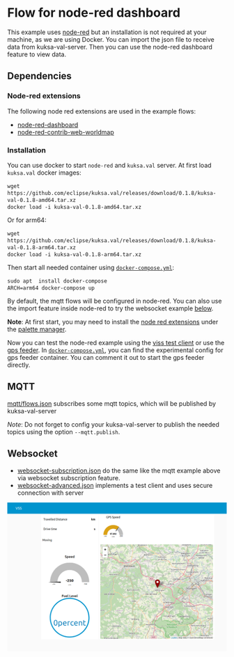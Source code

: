 # Flow for node-red dashboard

This example uses [node-red](https://nodered.org/) but an installation is not required at your machine, as we are using Docker. You can import the json file to receive data from kuksa-val-server. Then you can use the node-red dashboard feature to view data.

## Dependencies
### Node-red extensions
The following node red extensions are used in the example flows:
- [node-red-dashboard](https://flows.nodered.org/node/node-red-dashboard)
- [node-red-contrib-web-worldmap](https://flows.nodered.org/node/node-red-contrib-web-worldmap)

### Installation
You can use docker to start `node-red` and `kuksa.val` server.
At first load `kuksa.val` docker images:
```
wget https://github.com/eclipse/kuksa.val/releases/download/0.1.8/kuksa-val-0.1.8-amd64.tar.xz
docker load -i kuksa-val-0.1.8-amd64.tar.xz
```

Or for arm64:
```
wget https://github.com/eclipse/kuksa.val/releases/download/0.1.8/kuksa-val-0.1.8-arm64.tar.xz
docker load -i kuksa-val-0.1.8-arm64.tar.xz
```

Then start all needed container using [`docker-compose.yml`](./docker-compose.yml):
```
sudo apt  install docker-compose
ARCH=arm64 docker-compose up
```

By default, the mqtt flows will be configured in node-red. You can also use the import feature inside node-red to try the websocket example [below](#Websocket). 

**Note**: At first start, you may need to install the [node red extensions](#Node-red-extensions) under the [palette manager](https://nodered.org/docs/user-guide/editor/palette/manager).

Now you can test the node-red example using the [viss test client](../../kuksa_viss_client) or use the [gps feeder](../../kuksa_feeders/gps2val). In [`docker-compose.yml`](./docker-compose.yml), you can find the experimental config for gps feeder container. You can comment it out to start the gps feeder directly.


## MQTT
[mqtt/flows.json](./mqtt/flows.json) subscribes some mqtt topics, which will be published by kuksa-val-server

*Note*: Do not forget to config your kuksa-val-server to publish the needed topics using the option `--mqtt.publish`.

## Websocket
- [websocket-subscription.json](./websocket-subscription.json) do the same like the mqtt example above via websocket subscription feature.
- [websocket-advanced.json](./websocket-advanced.json) implements a test client and uses secure connection with server

![screenshot](./node-red-screenshot.png)
